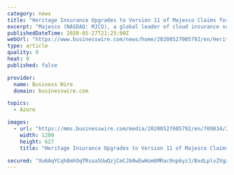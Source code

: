 ```yaml
---
category: news
title: "Heritage Insurance Upgrades to Version 11 of Majesco Claims for P&C and Transitions to Majesco CloudInsurer® on Microsoft Azure"
excerpt: "Majesco (NASDAQ: MJCO), a global leader of cloud insurance software, today announced that Heritage completed its upgrade to version 11 on April 25, 20"
publishedDateTime: 2020-05-27T21:25:00Z
webUrl: "https://www.businesswire.com/news/home/20200527005792/en/Heritage-Insurance-Upgrades-Version-11-Majesco-Claims"
type: article
quality: 9
heat: 9
published: false

provider:
  name: Business Wire
  domain: businesswire.com

topics:
  - Azure

images:
  - url: "https://mms.businesswire.com/media/20200527005792/en/709834/23/Majesco_Logo_Transparent_Purple.jpg"
    width: 1200
    height: 627
    title: "Heritage Insurance Upgrades to Version 11 of Majesco Claims for P&C and Transitions to Majesco CloudInsurer® on Microsoft Azure"

secured: "Xu6AqYCqh8mhOqTRsua5UwQzjCmCJb0wEwHom6MRac9np6yzJ/BxdLplvZVgar2y8yNFpk0ShyllEyNb+OdCaaljmJF8cbPM42FRaKp+G4eBbrU41TwKctKGth4g9hue6C8yJGY/XE01a9dPaSWc5hbRFhvF4mJnfcBZ9QpAyuGZ/KUYpjAtPoMiANPR2rbyBNsIiW4GSql7FIgvXdPD7TTXmDkeC32Yrm2qLGzn+nJr1cQEcjrKeOO5CjLPb12AawWCgaXe8Jebal1+pi6OdCZt1lRX/+fT8R044QAXmHBJloxIg7+t8r42+MJES9003dbxtU9cCBdYxdkrtgFFG5AFYrJ6oEljVJXifufxdnG0lIiH1fUc+ONeeDdrN4ZznOTXdoi3CeeqPyWqVY+8IpBifewc/ZvoSO/BQMOqgw9gbxC3FEih8r2udqjelJrYzyMX9WRzVr2iq7GCHpcLGamO6lmHUHlMhR4ARbalxpY=;lTXodfnYq78QfR/7LIMlmQ=="
---
```


